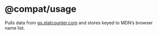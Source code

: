 # @compat/usage

Pulls data from [gs.statcounter.com](https://gs.statcounter.com) and stores keyed to MDN’s browser name list.

